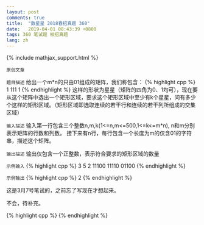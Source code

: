 ```yaml
---
layout: post
comments: true
title:  "数星星 2018春招真题 360"
date:   2019-04-01 08:43:39 +0800
tags: 360 笔试题 校招真题
lang: zh
---
```


<!--引用数学表达式js脚本-->
{% include mathjax_support.html %}

`原创文章`

`题目描述`
给出一个m*n的只由01组成的矩阵，我们称包含：
{% highlight cpp %}
 1
111
 1
{% endhighlight %}
这样的形状为星星（矩阵的四角为0、1均可），现在要从这个矩阵中选出一个矩形区域，要求这个矩形区域中至少有k个星星，问有多少个这样的矩形区域。（矩形区域即选取连续的若干行和连续的若干列所组成的交集区域）

`输入描述`
输入第一行包含三个整数n,m,k(1<=n,m<=500,1<=k<=m*n), n和m分别表示矩阵的行数和列数。
接下来有n行，每行包含一个长度为m的仅含01的字符串，描述这个矩阵。

`输出描述`
输出仅包含一个正整数，表示符合要求的矩形区域的数量

`示例输入`
{% highlight cpp %}
3 5 2
11100
11110
01100
{% endhighlight %}

`示例输出`
{% highlight cpp %}
2
{% endhighlight %}

这是3月7号笔试的，之前忘了写现在才想起来。

不会，待补充。

{% highlight cpp %}
{% endhighlight %}
